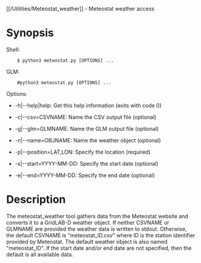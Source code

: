 [[/Utilities/Meteostat_weather]] - Meteostat weather access

# Synopsis

Shell:

~~~
    $ python3 meteostat.py [OPTIONS] ...
~~~

GLM:

~~~
    #python3 meteostat.py [OPTIONS] ...
~~~

Options:

-  -h|--help|help:         Get this help information (exits with code 0)

-  -c|--csv=CSVNAME:       Name the CSV output file (optional)
  
-  -g|--glm=GLMNAME:       Name the GLM output file (optional)
  
-  -n|--name=OBJNAME:      Name the weather object (optional)
  
-  -p|--position=LAT,LON:  Specify the location (required)

-  -s|--start=YYYY-MM-DD:  Specify the start date (optional)

-  -e|--end=YYYY-MM-DD:    Specify the end date (optional)

# Description

The meteostat_weather tool gathers data from the Meteostat website and converts it
to a GridLAB-D weather object. If neither CSVNAME or GLMNAME are provided the weather 
data is written to stdout.  Otherwise, the default CSVNAME is "meteostat_ID.csv" where
ID is the station identifier provided by Meteostat.  The default weather object is
also named "meteostat_ID".  If the start date and/or end date are not specified, then
the default is all available data.
